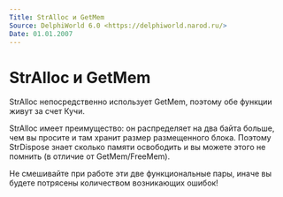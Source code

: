 ```yaml
---
Title: StrAlloc и GetMem
Source: DelphiWorld 6.0 <https://delphiworld.narod.ru/>
Date: 01.01.2007
---
```



StrAlloc и GetMem
=================

StrAlloc непосредственно использует GetMem, поэтому обе функции живут за
счет Кучи.

StrAlloc имеет преимущество: он распределяет на два байта
больше, чем вы просите и там хранит размер размещенного блока. Поэтому
StrDispose знает сколько памяти освободить и вы можете этого не помнить
(в отличие от GetMem/FreeMem).

Не смешивайте при работе эти две
функциональные пары, иначе вы будете потрясены количеством возникающих
ошибок!




 
